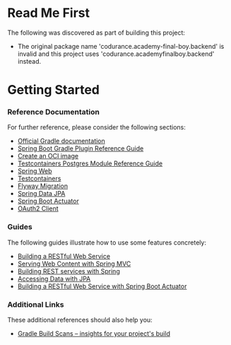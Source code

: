 # Read Me First
The following was discovered as part of building this project:

* The original package name 'codurance.academy-final-boy.backend' is invalid and this project uses 'codurance.academyfinalboy.backend' instead.

# Getting Started

### Reference Documentation
For further reference, please consider the following sections:

* [Official Gradle documentation](https://docs.gradle.org)
* [Spring Boot Gradle Plugin Reference Guide](https://docs.spring.io/spring-boot/docs/2.6.5/gradle-plugin/reference/html/)
* [Create an OCI image](https://docs.spring.io/spring-boot/docs/2.6.5/gradle-plugin/reference/html/#build-image)
* [Testcontainers Postgres Module Reference Guide](https://www.testcontainers.org/modules/databases/postgres/)
* [Spring Web](https://docs.spring.io/spring-boot/docs/2.6.5/reference/htmlsingle/#boot-features-developing-web-applications)
* [Testcontainers](https://www.testcontainers.org/)
* [Flyway Migration](https://docs.spring.io/spring-boot/docs/2.6.5/reference/htmlsingle/#howto-execute-flyway-database-migrations-on-startup)
* [Spring Data JPA](https://docs.spring.io/spring-boot/docs/2.6.5/reference/htmlsingle/#boot-features-jpa-and-spring-data)
* [Spring Boot Actuator](https://docs.spring.io/spring-boot/docs/2.6.5/reference/htmlsingle/#production-ready)
* [OAuth2 Client](https://docs.spring.io/spring-boot/docs/2.6.5/reference/htmlsingle/#boot-features-security-oauth2-client)

### Guides
The following guides illustrate how to use some features concretely:

* [Building a RESTful Web Service](https://spring.io/guides/gs/rest-service/)
* [Serving Web Content with Spring MVC](https://spring.io/guides/gs/serving-web-content/)
* [Building REST services with Spring](https://spring.io/guides/tutorials/bookmarks/)
* [Accessing Data with JPA](https://spring.io/guides/gs/accessing-data-jpa/)
* [Building a RESTful Web Service with Spring Boot Actuator](https://spring.io/guides/gs/actuator-service/)

### Additional Links
These additional references should also help you:

* [Gradle Build Scans – insights for your project's build](https://scans.gradle.com#gradle)

